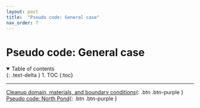 ```yaml
---
layout: post
title:  "Pseudo code: General case"
nav_order: 7
---
```


# Pseudo code: General case

<details open markdown="block">
  <summary>
    Table of contents
  </summary>
  {: .text-delta }
1. TOC
{:toc}
</details>

---

[Cleanup domain, materials, and boundary conditions](http://adamnicholasprice.github.io/GeologicGriddingTutorial/05_cleanup.html){: .btn .btn-purple } [Pseudo code: North Pond](http://adamnicholasprice.github.io/GeologicGriddingTutorial/06_pseudoNorthPond.html){: .btn .btn-purple }
